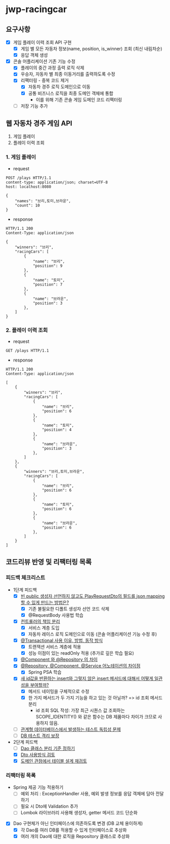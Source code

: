 # jwp-racingcar

## 요구사항

- [x] 게임 플레이 이력 조회 API 구현
    - [x] 게임 별 모든 자동차 정보(name, position, is_winner) 조회 (최신 내림차순)
    - [x] 응답 객체 생성
- [x] 콘솔 어플리케이션 기존 기능 수정
    - [x] 플레이의 중간 과정 출력 로직 삭제
    - [x] 우승자, 자동차 별 최종 이동거리를 출력하도록 수정
    - [x] 리팩터링 - 중복 코드 제거
        - [x] 자동차 경주 로직 도메인으로 이동
        - [x] 공통 비즈니스 로직을 최종 도메인 객체에 통합
            - 이를 위해 기존 콘솔 게임 도메인 코드 리팩터링
    - [ ] 저장 기능 추가

## 웹 자동차 경주 게임 API

1. 게임 플레이
2. 플레이 이력 조회

### 1. 게임 플레이

- request

```http request
POST /plays HTTP/1.1
content-type: application/json; charset=UTF-8
host: localhost:8080

{
    "names": "브리,토미,브라운",
    "count": 10
}
```

- response

```http request
HTTP/1.1 200
Content-Type: application/json

{
    "winners": "브리",
    "racingCars": [
        {
            "name": "브리",
            "position": 9
        },
        {
            "name": "토미",
            "position": 7
        },
        {
            "name": "브라운",
            "position": 3
        },
    ]
}
```

### 2. 플레이 이력 조회

- request

```http request
GET /plays HTTP/1.1
```

- response

```http request
HTTP/1.1 200
Content-Type: application/json

[
    {
        "winners": "브리",
        "racingCars": [
            {
                "name": "브리",
                "position": 6
            },
            {
                "name": "토미",
                "position": 4
            },
            {
                "name": "브라운",
                "position": 3
            },
        ]
    },
    {
        "winners": "브리,토미,브라운",
        "racingCars": [
            {
                "name": "브리",
                "position": 6
            },
            {
                "name": "토미",
                "position": 6
            },
            {
                "name": "브라운",
                "position": 6
            },
        ]
    }
]
```

## 코드리뷰 반영 및 리팩터링 목록

### 피드백 체크리스트

- 1단계 피드백
    - [x] [빈 public 생성자 선언하지 않고도 PlayRequestDto의 필드를 json mapping 할 수 있게 만드는 방법은?](https://github.com/woowacourse/jwp-racingcar/pull/82#discussion_r1165362349)
        - [x] 기존 불필요한 디폴트 생성자 선언 코드 삭제
        - [x] @RequestBody 사용법 학습
    - [x] [컨트롤러의 책임 분리](https://github.com/woowacourse/jwp-racingcar/pull/82#discussion_r1165371523)
        - [x] 서비스 계층 도입
        - [x] 자동차 레이스 로직 도메인으로 이동 (콘솔 어플리케이션 기능 수정 후)
    - [x] [@Transactional 사용 이유, 방법, 동작 방식](https://github.com/woowacourse/jwp-racingcar/pull/82#discussion_r1165351296)
        - [x] 트랜잭션 서비스 계층에 적용
        - [x] 성능 이점이 있는 readOnly 적용 (추가로 깊은 학습 필요)
    - [x] [@Component 와 @Repository 의 차이](https://github.com/woowacourse/jwp-racingcar/pull/82#discussion_r1165357619)
    - [x] [@Repository, @Component, @Service 어노테이션의 차이점](https://github.com/woowacourse/jwp-racingcar/pull/82#discussion_r1165357619)
        - [x] Spring PSA 학습
    - [x] [새 id값을 반환하는 insert와 그렇지 않은 insert 메서드에 대해서 어떻게 일관성을 부여할까?](https://github.com/woowacourse/jwp-racingcar/pull/82#discussion_r1165358853)
        - [x] 메서드 네이밍을 구체적으로 수정
        - [x] 한 가지 메서드가 두 가지 기능을 하고 있는 것 아닐까? => id 조회 메서드 분리
            - id 조회 SQL 작성: 가장 최근 시퀀스 값 조회하는 SCOPE_IDENTITY() 와 같은 함수는 DB 제품마다 차이가 크므로 사용하지 않음.
    - [ ] [관계형 데이터베이스에서 발생하는 테스트 독립성 문제](https://github.com/woowacourse/jwp-racingcar/pull/82#discussion_r1165381209)
    - [ ] [DB 테스트 격리 보장](https://github.com/woowacourse/jwp-racingcar/pull/82#discussion_r1165371523)

- 2단계 피드백
    - [ ] [Dao 클래스 분리 기준 정하기](https://github.com/woowacourse/jwp-racingcar/pull/105#discussion_r1167774162)
    - [x] [Dto 사용방식 검토](https://github.com/woowacourse/jwp-racingcar/pull/105#discussion_r1167789126)
    - [x] [도메인 관점에서 테이블 설계 재검토](https://github.com/woowacourse/jwp-racingcar/pull/105#discussion_r1167795949)

### 리팩터링 목록

- Spring 제공 기능 적용하기
    - [ ] 예외 처리 : ExceptionHandler 사용, 예외 발생 정보를 응답 객체에 담아 전달하기
    - [ ] 필요 시 Dto에 Validation 추가
    - [ ] Lombok 라이브러리 사용해 생성자, getter 메서드 코드 단순화
- [x] Dao 구현체가 아닌 인터페이스에 의존하도록 변경 (DB 교체 용이하게)
    - [x] 각 Dao를 여러 DB를 적용할 수 있게 인터페이스로 추상화
    - [x] 여러 개의 Dao에 대한 로직을 Repository 클래스로 추상화
